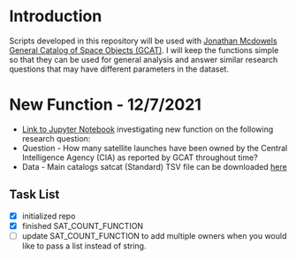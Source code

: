 # Introduction
Scripts developed in this repository will be used with [Jonathan Mcdowels General Catalog of Space Objects (GCAT)](https://planet4589.org/space/gcat/). I will keep the functions simple so that they can be used for general analysis and answer similar research questions that may have different parameters in the dataset.

# New Function - 12/7/2021 
* [Link to Jupyter Notebook](https://github.com/Corey4005/McDowell-GCAT-Scripts-/blob/main/Analysis_1.ipynb) investigating new function on the following research question:
* Question - How many satellite launches have been owned by the Central Intelligence Agency (CIA) as reported by GCAT throughout time? 
* Data - Main catalogs satcat (Standard) TSV file can be downloaded [here](https://planet4589.org/space/gcat/tsv/cat/satcat.tsv)

## Task List
* [x] initialized repo
* [x] finished SAT_COUNT_FUNCTION
* [ ] update SAT_COUNT_FUNCTION to add multiple owners when you would like to pass a list instead of string. 
